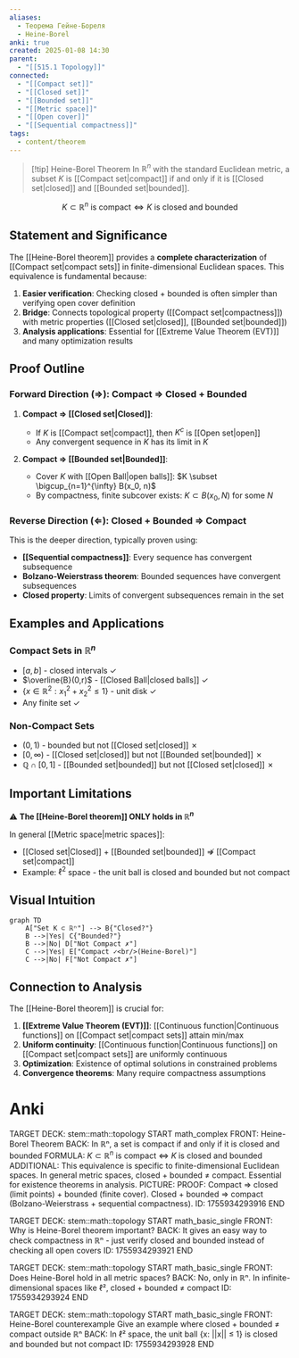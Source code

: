 ```yaml
---
aliases:
  - Теорема Гейне-Бореля
  - Heine-Borel
anki: true
created: 2025-01-08 14:30
parent:
  - "[[515.1 Topology]]"
connected:
  - "[[Compact set]]"
  - "[[Closed set]]"
  - "[[Bounded set]]"
  - "[[Metric space]]"
  - "[[Open cover]]"
  - "[[Sequential compactness]]"
tags:
  - content/theorem
---
```


> [!tip] Heine-Borel Theorem
> In $\mathbb{R}^n$ with the standard Euclidean metric, a subset $K$ is [[Compact set|compact]] if and only if it is [[Closed set|closed]] and [[Bounded set|bounded]].

$$K \subset \mathbb{R}^n \text{ is compact} \Leftrightarrow K \text{ is closed and bounded}$$

## Statement and Significance

The [[Heine-Borel theorem]] provides a **complete characterization** of [[Compact set|compact sets]] in finite-dimensional Euclidean spaces. This equivalence is fundamental because:

1. **Easier verification**: Checking closed + bounded is often simpler than verifying open cover definition
2. **Bridge**: Connects topological property ([[Compact set|compactness]]) with metric properties ([[Closed set|closed]], [[Bounded set|bounded]])
3. **Analysis applications**: Essential for [[Extreme Value Theorem (EVT)]] and many optimization results

## Proof Outline

### Forward Direction ($\Rightarrow$): Compact $\Rightarrow$ Closed + Bounded

1. **Compact $\Rightarrow$ [[Closed set|Closed]]**: 
   - If $K$ is [[Compact set|compact]], then $K^c$ is [[Open set|open]]
   - Any convergent sequence in $K$ has its limit in $K$

2. **Compact $\Rightarrow$ [[Bounded set|Bounded]]**:
   - Cover $K$ with [[Open Ball|open balls]]: $K \subset \bigcup_{n=1}^{\infty} B(x_0, n)$
   - By compactness, finite subcover exists: $K \subset B(x_0, N)$ for some $N$

### Reverse Direction ($\Leftarrow$): Closed + Bounded $\Rightarrow$ Compact

This is the deeper direction, typically proven using:
- **[[Sequential compactness]]**: Every sequence has convergent subsequence
- **Bolzano-Weierstrass theorem**: Bounded sequences have convergent subsequences
- **Closed property**: Limits of convergent subsequences remain in the set

## Examples and Applications

### Compact Sets in $\mathbb{R}^n$
- $[a,b]$ - closed intervals ✓
- $\overline{B}(0,r)$ - [[Closed Ball|closed balls]] ✓
- $\{x \in \mathbb{R}^2 : x_1^2 + x_2^2 \leq 1\}$ - unit disk ✓
- Any finite set ✓

### Non-Compact Sets
- $(0,1)$ - bounded but not [[Closed set|closed]] ✗
- $[0,\infty)$ - [[Closed set|closed]] but not [[Bounded set|bounded]] ✗
- $\mathbb{Q} \cap [0,1]$ - [[Bounded set|bounded]] but not [[Closed set|closed]] ✗

## Important Limitations

⚠️ **The [[Heine-Borel theorem]] ONLY holds in $\mathbb{R}^n$**

In general [[Metric space|metric spaces]]:
- [[Closed set|Closed]] + [[Bounded set|bounded]] $\not\Rightarrow$ [[Compact set|compact]]
- Example: $\ell^2$ space - the unit ball is closed and bounded but not compact

## Visual Intuition

```mermaid
graph TD
    A["Set K ⊂ ℝⁿ"] --> B{"Closed?"}
    B -->|Yes| C{"Bounded?"}
    B -->|No| D["Not Compact ✗"]
    C -->|Yes| E["Compact ✓<br/>(Heine-Borel)"]
    C -->|No| F["Not Compact ✗"]
```

## Connection to Analysis

The [[Heine-Borel theorem]] is crucial for:

1. **[[Extreme Value Theorem (EVT)]]**: [[Continuous function|Continuous functions]] on [[Compact set|compact sets]] attain min/max
2. **Uniform continuity**: [[Continuous function|Continuous functions]] on [[Compact set|compact sets]] are uniformly continuous
3. **Optimization**: Existence of optimal solutions in constrained problems
4. **Convergence theorems**: Many require compactness assumptions

# Anki

TARGET DECK: stem::math::topology
START
math_complex
FRONT: Heine-Borel Theorem
BACK: In ℝⁿ, a set is compact if and only if it is closed and bounded
FORMULA: $K \subset \mathbb{R}^n$ is compact $\Leftrightarrow$ $K$ is closed and bounded
ADDITIONAL: This equivalence is specific to finite-dimensional Euclidean spaces. In general metric spaces, closed + bounded ≠ compact. Essential for existence theorems in analysis.
PICTURE: 
PROOF: Compact ⇒ closed (limit points) + bounded (finite cover). Closed + bounded ⇒ compact (Bolzano-Weierstrass + sequential compactness).
ID: 1755934293916
END

TARGET DECK: stem::math::topology
START
math_basic_single
FRONT: Why is Heine-Borel theorem important?
BACK: It gives an easy way to check compactness in ℝⁿ - just verify closed and bounded instead of checking all open covers
ID: 1755934293921
END

TARGET DECK: stem::math::topology
START
math_basic_single
FRONT: Does Heine-Borel hold in all metric spaces?
BACK: No, only in ℝⁿ. In infinite-dimensional spaces like ℓ², closed + bounded ≠ compact
ID: 1755934293924
END

TARGET DECK: stem::math::topology
START
math_basic_single
FRONT: Heine-Borel counterexample
Give an example where closed + bounded ≠ compact outside ℝⁿ
BACK: In ℓ² space, the unit ball {x: ||x|| ≤ 1} is closed and bounded but not compact
ID: 1755934293928
END
